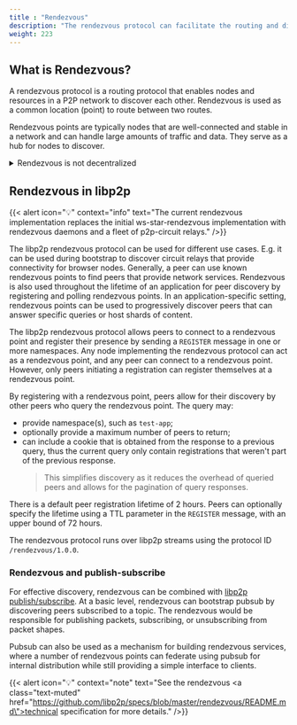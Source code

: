 ```yaml
---
title : "Rendezvous"
description: "The rendezvous protocol can facilitate the routing and discovery of nodes in a P2P network using a common location."
weight: 223
---
```


## What is Rendezvous?

A rendezvous protocol is a routing protocol that enables nodes and resources
in a P2P network to discover each other. Rendezvous is used
as a common location (point) to route between two routes.

Rendezvous points are typically nodes that are well-connected and stable in
a network and can handle large amounts of traffic and data. They
serve as a hub for nodes to discover.

<details>
  <summary>Rendezvous is not decentralized</summary>

  It is important to note that Rendezvous is not decentralized but rather
  federated. While this has its use cases, it also introduces a single
  point of failure into the network. This can be contrasted with fully decentralized
  solutions like DHT and Gossipsub. DHT (Distributed Hash Table) and Gossipsub are
  decentralized alternatives to Rendezvous.

  [DHT](kaddht.md) is a distributed network protocol used to store and
  retrieve data in a P2P network efficiently. It is like a hash table mapping keys
  to values, allowing for fast lookups and efficient data distribution across the network.

  [Gossipsub](pubsub.md), on the other hand, is a pub-sub (publish-subscribe) protocol
  that is used to distribute messages and data across a network. It uses a gossip-based
  mechanism to propagate messages throughout the network, allowing fast and efficient
  distribution without relying on a central control point.

</details>

## Rendezvous in libp2p

{{< alert icon="💡" context="info" text="The current rendezvous implementation replaces the initial ws-star-rendezvous implementation with rendezvous daemons and a fleet of p2p-circuit relays." />}}

The libp2p rendezvous protocol can be used for different use cases. E.g. it can
be used during bootstrap to discover circuit relays that provide connectivity
for browser nodes. Generally, a peer can use known rendezvous points to find
peers that provide network services. Rendezvous is also used throughout the
lifetime of an application for peer discovery by registering and polling
rendezvous points. In an application-specific setting, rendezvous points can be
used to progressively discover peers that can answer specific queries or host
shards of content.

The libp2p rendezvous protocol allows peers to connect to a rendezvous point and
register their presence by sending a `REGISTER` message in one or more
namespaces. Any node implementing the rendezvous protocol can act as a
rendezvous point, and any peer can connect to a rendezvous point. However, only
peers initiating a registration can register themselves at a rendezvous point.

By registering with a rendezvous point, peers allow for their discovery by other peers who
query the rendezvous point. The query may:

- provide namespace(s), such as `test-app`;
- optionally provide a maximum number of peers to return;
- can include a cookie that is obtained from the response to a previous query,
  thus the current query only contain registrations that weren't part of the
  previous response.
  > This simplifies discovery as it reduces the overhead of queried peers and allows for
  > the pagination of query responses.

There is a default peer registration lifetime of 2 hours. Peers can optionally specify the
lifetime using a TTL parameter in the `REGISTER` message, with an upper bound of 72 hours.

The rendezvous protocol runs over libp2p streams using the protocol ID `/rendezvous/1.0.0`.

<!-- TO ADD: Interaction diagrams and context -->

### Rendezvous and publish-subscribe

For effective discovery, rendezvous can be combined with [libp2p publish/subscribe](/concepts/pubsub/overview).
At a basic level, rendezvous can bootstrap pubsub by discovering peers subscribed to a topic. The rendezvous would
be responsible for publishing packets, subscribing, or unsubscribing from packet shapes.

Pubsub can also be used as a mechanism for building rendezvous services, where a number
of rendezvous points can federate using pubsub for internal distribution while still
providing a simple interface to clients.

<!-- DIAGRAMS COMING SOON -->

{{< alert icon="💡" context="note" text="See the rendezvous <a class=\"text-muted\" href=\"https://github.com/libp2p/specs/blob/master/rendezvous/README.md\">technical specification</a> for more details." />}}

